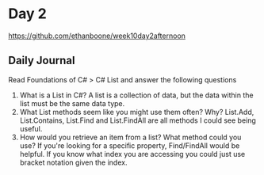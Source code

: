 # Day 2 
https://github.com/ethanboone/week10day2afternoon
## Daily Journal
Read Foundations of C# > C# List and answer the following questions
1. What is a List in C#?
A list is a collection of data, but the data within the list must be the same data type.
2. What List methods seem like you might use them often? Why?
List.Add, List.Contains, List.Find and List.FindAll are all methods I could see being useful.
3. How would you retrieve an item from a list? What method could you use?
If you're looking for a specific property, Find/FindAll would be helpful. If you know what index you are accessing you could just use bracket notation given the index.